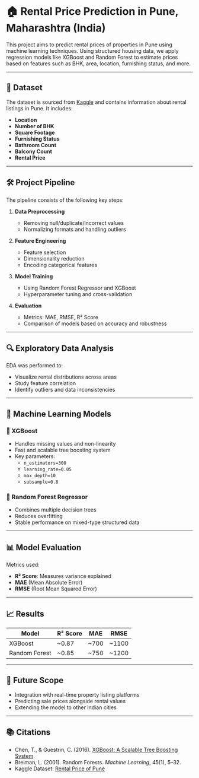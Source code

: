 
# 🏠 Rental Price Prediction in Pune, Maharashtra (India)

This project aims to predict rental prices of properties in Pune using machine learning techniques. Using structured housing data, we apply regression models like XGBoost and Random Forest to estimate prices based on features such as BHK, area, location, furnishing status, and more.

---

## 📁 Dataset

The dataset is sourced from [Kaggle](https://www.kaggle.com/datasets/anantsakhare/rental-price-of-indias-it-capital-pune-mh-ind) and contains information about rental listings in Pune. It includes:
- **Location**
- **Number of BHK**
- **Square Footage**
- **Furnishing Status**
- **Bathroom Count**
- **Balcony Count**
- **Rental Price**

---

## 🛠️ Project Pipeline

The pipeline consists of the following key steps:

1. **Data Preprocessing**  
   - Removing null/duplicate/incorrect values  
   - Normalizing formats and handling outliers  

2. **Feature Engineering**  
   - Feature selection  
   - Dimensionality reduction  
   - Encoding categorical features  

3. **Model Training**  
   - Using Random Forest Regressor and XGBoost  
   - Hyperparameter tuning and cross-validation  

4. **Evaluation**  
   - Metrics: MAE, RMSE, R² Score  
   - Comparison of models based on accuracy and robustness  

---

## 🔍 Exploratory Data Analysis

EDA was performed to:
- Visualize rental distributions across areas
- Study feature correlation
- Identify outliers and data inconsistencies

---

## 🤖 Machine Learning Models

### 🔸 XGBoost
- Handles missing values and non-linearity
- Fast and scalable tree boosting system  
- Key parameters:
  - `n_estimators=300`
  - `learning_rate=0.05`
  - `max_depth=10`
  - `subsample=0.8`

### 🔹 Random Forest Regressor
- Combines multiple decision trees
- Reduces overfitting
- Stable performance on mixed-type structured data

---

## 📊 Model Evaluation

Metrics used:
- **R² Score**: Measures variance explained  
- **MAE** (Mean Absolute Error)  
- **RMSE** (Root Mean Squared Error)

---

## 📈 Results

| Model          | R² Score | MAE   | RMSE  |
|----------------|----------|-------|-------|
| XGBoost        | ~0.87    | ~700  | ~1100 |
| Random Forest  | ~0.85    | ~750  | ~1200 |

---



## 💬 Future Scope

- Integration with real-time property listing platforms  
- Predicting sale prices alongside rental values  
- Extending the model to other Indian cities

---

## 📚 Citations

- Chen, T., & Guestrin, C. (2016). [XGBoost: A Scalable Tree Boosting System](https://dl.acm.org/doi/10.1145/2939672.2939785).
- Breiman, L. (2001). Random Forests. *Machine Learning*, 45(1), 5–32.
- Kaggle Dataset: [Rental Price of Pune](https://www.kaggle.com/datasets/anantsakhare/rental-price-of-indias-it-capital-pune-mh-ind)
